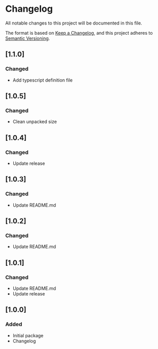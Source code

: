 # Changelog

All notable changes to this project will be documented in this file.

The format is based on [Keep a Changelog](https://keepachangelog.com/en/1.0.0/),
and this project adheres to [Semantic Versioning](https://semver.org/spec/v2.0.0.html).

## [1.1.0]

### Changed
- Add typescript definition file

## [1.0.5]

### Changed
- Clean unpacked size

## [1.0.4]

### Changed
- Update release

## [1.0.3]

### Changed
- Update README.md

## [1.0.2]

### Changed
- Update README.md

## [1.0.1]

### Changed
- Update README.md
- Update release

## [1.0.0]

### Added
- Initial package
- Changelog
